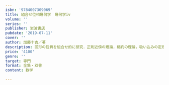 ```yaml
---
isbn: '9784007309069'
title: 組合せ位相幾何学　幾何学iv
volume: ''
series: ''
publisher: 岩波書店
pubdate: '2019-07-11'
cover: ''
author: 加藤十吉／著
description: 図形の性質を組合せ的に研究．正則近傍の理論，縮約の理論，吸い込みの定理，ハンドル体の理論を中心に述べる．
price: '4100'
genre: ''
target: 専門
format: 全集・双書
content: 数学

---
```

